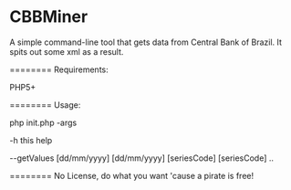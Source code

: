 CBBMiner
========

A simple command-line tool that gets data from Central Bank of Brazil.
It spits out some xml as a result. 

========
Requirements:

  PHP5+

========
Usage:
 
  php init.php -args
  
  -h this help

  --getValues [dd/mm/yyyy] [dd/mm/yyyy] [seriesCode] [seriesCode] .. 


========
No License, do what you want 'cause a pirate is free!
